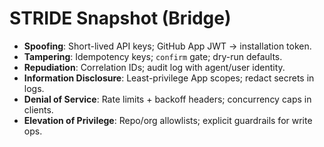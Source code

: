 
# STRIDE Snapshot (Bridge)

- **Spoofing**: Short-lived API keys; GitHub App JWT → installation token.
- **Tampering**: Idempotency keys; `confirm` gate; dry-run defaults.
- **Repudiation**: Correlation IDs; audit log with agent/user identity.
- **Information Disclosure**: Least-privilege App scopes; redact secrets in logs.
- **Denial of Service**: Rate limits + backoff headers; concurrency caps in clients.
- **Elevation of Privilege**: Repo/org allowlists; explicit guardrails for write ops.
